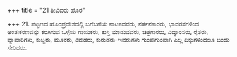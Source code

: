 +++
title = "21 ತೀವಿದರು ಹೊರ"

+++
21. ಪಟ್ಟಣದ ಹೊರಪ್ರದೇಶದಲ್ಲಿ ಬಗೆಬಗೆಯ ನಾಟಕದವರು, ನರ್ತನಕಾರರು, ಭಾವರಸಗಳಿಂದ ಅಂತಃಕರಣವನ್ನು ಕರಗಿಸುವ ಒಳ್ಳೆಯ ಗಾಯಕರು, ಕುಸ್ತಿ ಮಾಡುವವರು, ಚಿತ್ರಗಾರರು, ವಿದ್ವಾಂಸರು, ರೈತರು, ವ್ಯಾಪಾರಿಗಳು, ಕುಬ್ಜರು, ಮೂಕರು, ಕಿವುಡರು, ಕುರುಡರು-ಇವರುಗಳು ಗುಂಪುಗುಂಪಾಗಿ ಎಲ್ಲ ದಿಕ್ಕುಗಳಿಂದಲೂ ಬಂದು ಸೇರಿದರು.